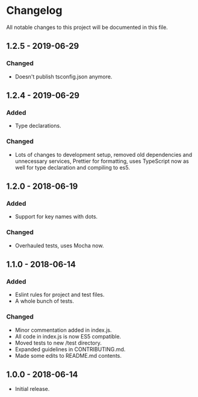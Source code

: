 # Changelog

All notable changes to this project will be documented in this file.

## 1.2.5 - 2019-06-29

### Changed

- Doesn't publish tsconfig.json anymore.

## 1.2.4 - 2019-06-29

### Added

- Type declarations.

### Changed

- Lots of changes to development setup, removed old dependencies and unnecessary services, Prettier for formatting, uses TypeScript now as well for type declaration and compiling to es5.

## 1.2.0 - 2018-06-19

### Added

- Support for key names with dots.

### Changed

- Overhauled tests, uses Mocha now.

## 1.1.0 - 2018-06-14

### Added

- Eslint rules for project and test files.
- A whole bunch of tests.

### Changed

- Minor commentation added in index.js.
- All code in index.js is now ES5 compatible.
- Moved tests to new /test directory.
- Expanded guidelines in CONTRIBUTING.md.
- Made some edits to README.md contents.

## 1.0.0 - 2018-06-14

- Initial release.
